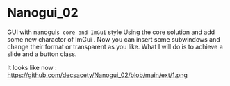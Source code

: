 # Nanogui_02
GUI with nanogui`s core and ImGui` style 
Using the core solution and add some new charactor of ImGui .
Now you can insert some subwindows and change their format or transparent as you like.
What I will do is to achieve a slide and a button class.

It looks like now :
https://github.com/decsacety/Nanogui_02/blob/main/ext/1.png
